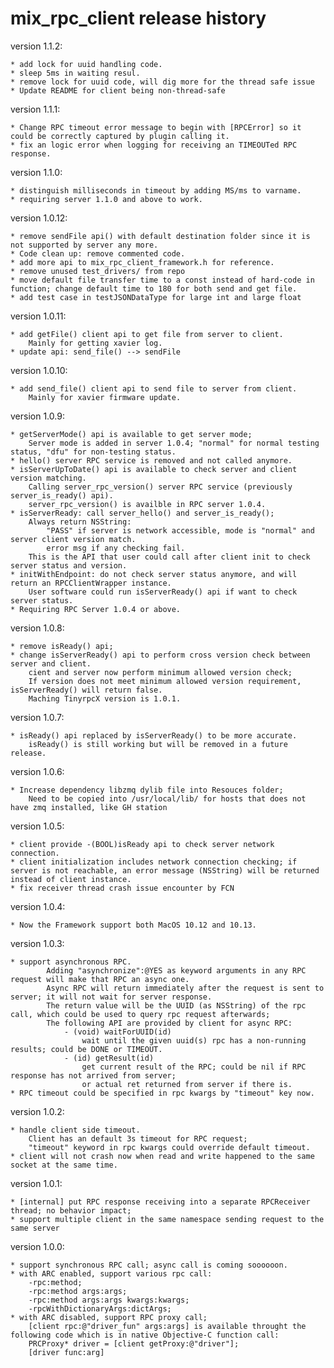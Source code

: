 # mix_rpc_client release history

version 1.1.2:

    * add lock for uuid handling code.
    * sleep 5ms in waiting resul.
    * remove lock for uuid code, will dig more for the thread safe issue
    * Update README for client being non-thread-safe

version 1.1.1:

    * Change RPC timeout error message to begin with [RPCError] so it could be correctly captured by plugin calling it.
    * fix an logic error when logging for receiving an TIMEOUTed RPC response.

version 1.1.0:

    * distinguish milliseconds in timeout by adding MS/ms to varname.
    * requiring server 1.1.0 and above to work.

version 1.0.12:

    * remove sendFile api() with default destination folder since it is not supported by server any more.
    * Code clean up: remove commented code.
    * add more api to mix_rpc_client_framework.h for reference.
    * remove unused test_drivers/ from repo
    * move default file transfer time to a const instead of hard-code in function; change default time to 180 for both send and get file.
    * add test case in testJSONDataType for large int and large float

version 1.0.11:

    * add getFile() client api to get file from server to client.
        Mainly for getting xavier log.
    * update api: send_file() --> sendFile

version 1.0.10:

    * add send_file() client api to send file to server from client.
        Mainly for xavier firmware update.

version 1.0.9:

    * getServerMode() api is available to get server mode;
        Server mode is added in server 1.0.4; "normal" for normal testing status, "dfu" for non-testing status.
    * hello() server RPC service is removed and not called anymore.
    * isServerUpToDate() api is available to check server and client version matching.
        Calling server_rpc_version() server RPC service (previously server_is_ready() api).
        server_rpc_version() is availble in RPC server 1.0.4.
    * isServerReady: call server_hello() and server_is_ready();
        Always return NSString:
            "PASS" if server is network accessible, mode is "normal" and server client version match.
            error msg if any checking fail.
        This is the API that user could call after client init to check server status and version.
    * initWithEndpoint: do not check server status anymore, and will return an RPCClientWrapper instance.
        User software could run isServerReady() api if want to check server status.
    * Requiring RPC Server 1.0.4 or above.

version 1.0.8:

    * remove isReady() api;
    * change isServerReady() api to perform cross version check between server and client.
        cient and server now perform minimum allowed version check;
        If version does not meet minimum allowed version requirement, isServerReady() will return false.
        Maching TinyrpcX version is 1.0.1.

version 1.0.7:

    * isReady() api replaced by isServerReady() to be more accurate.
        isReady() is still working but will be removed in a future release.

version 1.0.6:

    * Increase dependency libzmq dylib file into Resouces folder;
        Need to be copied into /usr/local/lib/ for hosts that does not have zmq installed, like GH station

version 1.0.5:

    * client provide -(BOOL)isReady api to check server network connection.
    * client initialization includes network connection checking; if server is not reachable, an error message (NSString) will be returned instead of client instance.
    * fix receiver thread crash issue encounter by FCN

version 1.0.4:

    * Now the Framework support both MacOS 10.12 and 10.13.

version 1.0.3:

    * support asynchronous RPC.
            Adding "asynchronize":@YES as keyword arguments in any RPC request will make that RPC an async one.
            Async RPC will return immediately after the request is sent to server; it will not wait for server response.
            The return value will be the UUID (as NSString) of the rpc call, which could be used to query rpc request afterwards;
            The following API are provided by client for async RPC:
                - (void) waitForUUID(id)
                    wait until the given uuid(s) rpc has a non-running results; could be DONE or TIMEOUT.
                - (id) getResult(id)
                    get current result of the RPC; could be nil if RPC response has not arrived from server;
                    or actual ret returned from server if there is.
    * RPC timeout could be specified in rpc kwargs by "timeout" key now.

version 1.0.2:

    * handle client side timeout.
        Client has an default 3s timeout for RPC request;
        "timeout" keyword in rpc kwargs could override default timeout.
    * client will not crash now when read and write happened to the same socket at the same time.

version 1.0.1:

    * [internal] put RPC response receiving into a separate RPCReceiver thread; no behavior impact;
    * support multiple client in the same namespace sending request to the same server

version 1.0.0:

    * support synchronous RPC call; async call is coming soooooon.
    * with ARC enabled, support various rpc call:
        -rpc:method;
        -rpc:method args:args;
        -rpc:method args:args kwargs:kwargs;
        -rpcWithDictionaryArgs:dictArgs;
    * with ARC disabled, support RPC proxy call;
        [client rpc:@"driver_fun" args:args] is available throught the following code which is in native Objective-C function call:
        PRCProxy* driver = [client getProxy:@"driver"];
        [driver func:arg]
